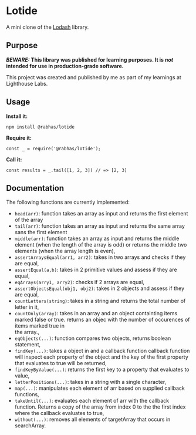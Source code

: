 # Lotide

A mini clone of the [Lodash](https://lodash.com) library.

## Purpose

**_BEWARE:_ This library was published for learning purposes. It is _not_ intended for use in production-grade software.**

This project was created and published by me as part of my learnings at Lighthouse Labs. 

## Usage

**Install it:**

`npm install @rabhas/lotide`

**Require it:**

`const _ = require('@rabhas/lotide');`

**Call it:**

`const results = _.tail([1, 2, 3]) // => [2, 3]`

## Documentation

The following functions are currently implemented:

* `head(arr)`: function takes an array as input and returns the first element of the array
* `tail(arr)`: function takes an array as input and returns the same array sans the first element
* `middle(arr)`: function takes an array as input and returns the middle element (when the length of the array is odd) or returns the middle two elements
  (when the array length is even),
*  `assertArraysEqual(arr1, arr2)`: takes in two arrays and checks if they are equal,
*  `assertEqual(a,b)`: takes in 2 primitive values and assess if they are equal,
*  `eqArrays(arry1, arry2)`: checks if 2 arrays are equal,
*  `assertObjectsEqual(obj1, obj2)`: takes in 2 objects and assess if they are equal,
*  `countLetters(string)`: takes in a string and returns the total number of letter in it,
*  `countOnly(array)`: takes in an array and an object containting items marked false or true. returns an objec with the number of occurences of items marked true in  
                     the array.,
*  `eqObjects(...)`: function compares two objects, returns boolean statement,
*  `findKey(...)`:  takes a object in and a callback function callback function will inspect each property of the object and the key of the first property that evaluates to true will be returned,
*  `findKeyByValue(...)`: returns the first key to a property that evaluates to value,
*  `letterPositions(...)`: takes in a string with a single character,
*  `map(...)`: manipulates each element of arr based on supplied callback functions,
*  `takeUntil(...)`: evaluates each element of arr with the callback function. Returns a copy of the array from index 0 to the the first index where the 
                      callback evaluates to true,
*  `without(...)`: removes all elements of targetArray that occurs in searchArray.